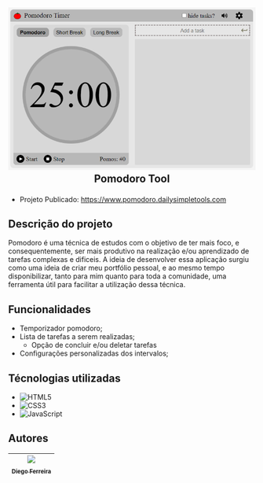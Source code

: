 ## <p align="center">![Pomodoro Tool](./imgs/pomodoro-tool2.PNG)<br>Pomodoro Tool</p>


* Projeto Publicado: https://www.pomodoro.dailysimpletools.com

## Descrição do projeto
Pomodoro é uma técnica de estudos com o objetivo de ter mais foco, e consequentemente, ser mais produtivo na realização e/ou aprendizado de tarefas complexas e dificeis. A ideia de desenvolver essa aplicação surgiu como uma ideia de criar meu portfólio pessoal, e ao mesmo tempo disponibilizar, tanto para mim quanto para toda a comunidade, uma ferramenta útil para facilitar a utilização dessa técnica. 

## Funcionalidades
* Temporizador pomodoro;
* Lista de tarefas a serem realizadas;
  * Opção de concluir e/ou deletar tarefas
* Configurações personalizadas dos intervalos;

## Técnologias utilizadas
* ![HTML5](https://img.shields.io/badge/-HTML5-E34F26?style=flat-square&logo=html5&logoColor=white) 
* ![CSS3](https://img.shields.io/badge/-CSS3-1572B6?style=flat-square&logo=css3)
* ![JavaScript](https://img.shields.io/badge/-JavaScript-black?style=flat-square&logo=javascript)

## Autores
| [<img src="https://avatars.githubusercontent.com/u/97759524?v=4" width=115><br><sub>Diego Ferreira</sub>](https://github.com/diegonf) | 
| :---: |